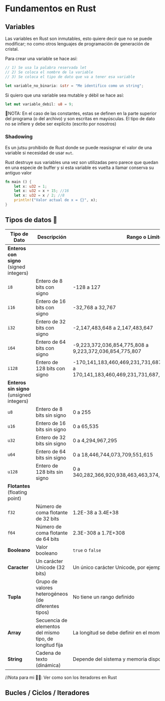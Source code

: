 # Fundamentos en Rust

## Variables

Las variables en Rust son inmutables, esto quiere decir que no se puede modificar; no como otros lenguajes de programación de generación de cristal.

Para crear una variable se hace así:

```rust
// 1) Se usa la palabra reservada let
// 2) Se coloca el nombre de la variable
// 3) Se coloca el tipo de dato que va a tener esa variable

let variable_no_binaria: &str = "Me identifico como un string";
```

Si quiero que una variable sea mutable y débil se hace así:

```rust
let mut variable_debil: u8 = 9;
```

📢NOTA: En el caso de las constantes, estas se definen en la parte superior del programa (o del archivo) y son escritas en mayúsculas. El tipo de dato no se infiere y debe ser explícito (escrito por nosotros)

### Shadowing

Es un jutsu prohibido de Rust donde se puede reasisgnar el valor de una variable si necesidad de usar `mut`.

Rust destruye sus variables una vez son utilizadas pero parece que quedan en una especie de buffer y si esta variable es vuelta a llamar conserva su antiguo valor

```rust
fn main () {
    let x: u32 = 1;
    let x: u32 = x + 15; //16
    let x: u32 = x / 2; //8
    println!("Valor actual de x = {}", x);
}
```


## Tipos de datos 🦀

| **Tipo de Dato**   | **Descripción**                                                                                       | **Rango o Límite**                                          | **Ejemplo**               |
|--------------------|-------------------------------------------------------------------------------------------------------|-------------------------------------------------------------|---------------------------|
| **Enteros con signo** (signed integers) |                                                                                       |                                                             |                           |
| `i8`               | Entero de 8 bits con signo                                                                            | -128 a 127                                                   | `let x: i8 = -42;`        |
| `i16`              | Entero de 16 bits con signo                                                                           | -32,768 a 32,767                                             | `let x: i16 = -32000;`    |
| `i32`              | Entero de 32 bits con signo                                                                           | -2,147,483,648 a 2,147,483,647                               | `let x: i32 = -100000;`   |
| `i64`              | Entero de 64 bits con signo                                                                           | -9,223,372,036,854,775,808 a 9,223,372,036,854,775,807       | `let x: i64 = -5000000;`  |
| `i128`             | Entero de 128 bits con signo                                                                          | -170,141,183,460,469,231,731,687,303,715,884,105,728 a 170,141,183,460,469,231,731,687,303,715,884,105,727 | `let x: i128 = -123456789123456789;` |
| **Enteros sin signo** (unsigned integers) |                                                                                       |                                                             |                           |
| `u8`               | Entero de 8 bits sin signo                                                                            | 0 a 255                                                      | `let x: u8 = 200;`        |
| `u16`              | Entero de 16 bits sin signo                                                                           | 0 a 65,535                                                   | `let x: u16 = 50000;`     |
| `u32`              | Entero de 32 bits sin signo                                                                           | 0 a 4,294,967,295                                            | `let x: u32 = 3000000000;`|
| `u64`              | Entero de 64 bits sin signo                                                                           | 0 a 18,446,744,073,709,551,615                               | `let x: u64 = 9000000000;`|
| `u128`             | Entero de 128 bits sin signo                                                                          | 0 a 340,282,366,920,938,463,463,374,607,431,768,211,455      | `let x: u128 = 123456789123456789;` |
| **Flotantes** (floating point) |                                                                                       |                                                             |                           |
| `f32`              | Número de coma flotante de 32 bits                                                                     | 1.2E-38 a 3.4E+38                                            | `let x: f32 = 3.14;`      |
| `f64`              | Número de coma flotante de 64 bits                                                                     | 2.3E-308 a 1.7E+308                                          | `let x: f64 = 2.71828;`   |
| **Booleano**       | Valor booleano                                                                                        | `true` o `false`                                             | `let x: bool = true;`     |
| **Caracter**       | Un carácter Unicode (32 bits)                                                                         | Un único carácter Unicode, por ejemplo, `'a'`, `'é'`, `'∞'`  | `let x: char = 'A';`      |
| **Tupla**          | Grupo de valores heterogéneos (de diferentes tipos)                                                   | No tiene un rango definido                                   | `let x: (i32, f64, bool) = (42, 6.9, true);` |
| **Array**          | Secuencia de elementos del mismo tipo, de longitud fija                                               | La longitud se debe definir en el momento de la declaración  | `let x: [i32; 3] = [1, 2, 3];` |
| **String**         | Cadena de texto (dinámica)                                                                            | Depende del sistema y memoria disponible                     | `let x: String = String::from("Hola");` |


//Nota para mi 🦗🎵: Ver como son los iteradores en Rust

## Bucles / Ciclos / Iteradores